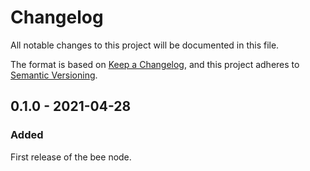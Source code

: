# Changelog

All notable changes to this project will be documented in this file.

The format is based on [Keep a Changelog](https://keepachangelog.com/en/1.0.0/),
and this project adheres to [Semantic Versioning](https://semver.org/spec/v2.0.0.html).

<!-- ## Unreleased - YYYY-MM-DD

### Added

- New `./dashboard` route;
- Automatically migrate identity from `Config.toml`;
- Generate new identity if none is present;
- Updated dependencies;

### Changed

- P2P identity is now stored in a `identity.key` file;

### Deprecated

### Removed

- `p2p_identity` tool;

### Fixed

### Security -->

## 0.1.0 - 2021-04-28

### Added

First release of the bee node.
